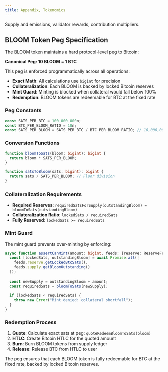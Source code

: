 ```yaml
---
title: Appendix, Tokenomics
---
```


Supply and emissions, validator rewards, contribution multipliers.

## BLOOM Token Peg Specification

The BLOOM token maintains a hard protocol-level peg to Bitcoin:

**Canonical Peg: 10 BLOOM = 1 BTC**

This peg is enforced programmatically across all operations:

- **Exact Math**: All calculations use `bigint` for precision
- **Collateralization**: Each BLOOM is backed by locked Bitcoin reserves
- **Mint Guard**: Minting is blocked when collateral would fall below 100%
- **Redemption**: BLOOM tokens are redeemable for BTC at the fixed rate

### Peg Constants

```typescript
const SATS_PER_BTC = 100_000_000n;
const BTC_PER_BLOOM_RATIO = 10n;
const SATS_PER_BLOOM = SATS_PER_BTC / BTC_PER_BLOOM_RATIO; // 10,000,000 sats
```

### Conversion Functions

```typescript
function bloomToSats(bloom: bigint): bigint {
  return bloom * SATS_PER_BLOOM;
}

function satsToBloom(sats: bigint): bigint {
  return sats / SATS_PER_BLOOM; // Floor division
}
```

### Collateralization Requirements

- **Required Reserves**: `requiredSatsForSupply(outstandingBloom) = bloomToSats(outstandingBloom)`
- **Collateralization Ratio**: `lockedSats / requiredSats`
- **Fully Reserved**: `lockedSats >= requiredSats`

### Mint Guard

The mint guard prevents over-minting by enforcing:

```typescript
async function assertCanMint(amount: bigint, feeds: {reserve: ReserveFeed; supply: SupplyFeed}) {
  const [lockedSats, outstandingBloom] = await Promise.all([
    feeds.reserve.getLockedBtcSats(),
    feeds.supply.getBloomOutstanding()
  ]);
  
  const newSupply = outstandingBloom + amount;
  const requiredSats = bloomToSats(newSupply);
  
  if (lockedSats < requiredSats) {
    throw new Error("Mint denied: collateral shortfall");
  }
}
```

### Redemption Process

1. **Quote**: Calculate exact sats at peg: `quoteRedeemBloomToSats(bloom)`
2. **HTLC**: Create Bitcoin HTLC for the quoted amount
3. **Burn**: Burn BLOOM tokens from supply ledger
4. **Release**: Release BTC from HTLC to user

The peg ensures that each BLOOM token is fully redeemable for BTC at the fixed rate, backed by locked Bitcoin reserves.

